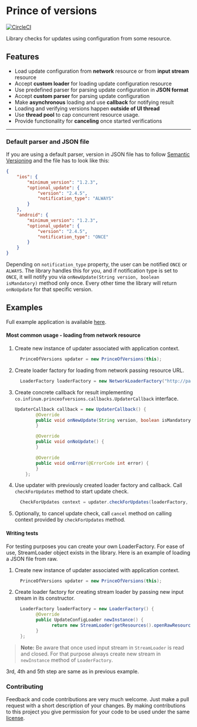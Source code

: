 Prince of versions
=================
[![CircleCI](https://circleci.com/gh/infinum/Android-prince-of-versions/tree/master.svg?style=svg&circle-token=cb8ad23c030527474dd91da95b8f1f3b56fa0022)](https://circleci.com/gh/infinum/Android-prince-of-versions/tree/master)

Library checks for updates using configuration from some resource.

Features
--------
  * Load update configuration from **network** resource or from **input stream** resource
  * Accept **custom loader** for loading update configuration resource
  * Use predefined parser for parsing update configuration in **JSON format**
  * Accept **custom parser** for parsing update configuration
  * Make **asynchronous** loading and use **callback** for notifying result
  * Loading and verifying versions happen **outside of UI thread**
  * Use **thread pool** to cap concurrent resource usage.
  * Provide functionality for **canceling** once started verifications

----------

### Default parser and JSON file

If you are using a default parser, version in JSON file has to follow [Semantic Versioning](http://semver.org/) and the file has to look like this:

```json
{
	"ios": {
		"minimum_version": "1.2.3",
		"optional_update": {
			"version": "2.4.5",
			"notification_type": "ALWAYS"
		}
	},
	"android": {
		"minimum_version": "1.2.3",
		"optional_update": {
			"version": "2.4.5",
			"notification_type": "ONCE"
		}
	}
}
```

Depending on <code>notification_type</code> property, the user can be notified <code>ONCE</code> or <code>ALWAYS</code>. The library handles this for you, and if notification type is set to <code>ONCE</code>, it will notify you via <code>onNewUpdate(String version, boolean isMandatory)</code> method only once. Every other time the library will return <code>onNoUpdate</code> for that specific version.


Examples
-------------
Full example application is available [here](ExampleApp).

#### Most common usage - loading from network resource
1. Create new instance of updater associated with application context.
	```java
	  PrinceOfVersions updater = new PrinceOfVersions(this);
	```
	
2. Create loader factory for loading from network passing resource URL.
	```java
	  LoaderFactory loaderFactory = new NetworkLoaderFactory("http://pastebin.com/raw/41N8stUD");
	```
	
3. Create concrete callback for result implementing <code>co.infinum.princeofversions.callbacks.UpdaterCallback</code> interface.
	```java
	UpdaterCallback callback = new UpdaterCallback() {
	        @Override
	        public void onNewUpdate(String version, boolean isMandatory) {
	        }
	
	        @Override
	        public void onNoUpdate() {
	        }
	
	        @Override
	        public void onError(@ErrorCode int error) {
	        }
	    };
	```

4. Use updater with previously created loader factory and callback. Call <code>checkForUpdates</code> method to start update check.
	```java
	  CheckForUpdates context = updater.checkForUpdates(loaderFactory, callback);
	```

5. Optionally, to cancel update check, call <code>cancel</code> method on calling context provided by <code>checkForUpdates</code> method.


#### Writing tests

For testing purposes you can create your own LoaderFactory. For ease of use, StreamLoader object exists in the library. Here is an example of loading a JSON file from raw. 

1. Create new instance of updater associated with application context.
	```java
	  PrinceOfVersions updater = new PrinceOfVersions(this);
	```
	
2. Create loader factory for creating stream loader by passing new input stream in its constructor.
	```java
	  LoaderFactory loaderFactory = new LoaderFactory() {
	        @Override
	        public UpdateConfigLoader newInstance() {
	              return new StreamLoader(getResources().openRawResource(R.raw.update));
	        }
	  };
	```
> **Note:**
> Be aware that once used input stream in <code>StreamLoader</code> is read and closed. For that purpose always create new stream in <code>newInstance</code> method of <code>LoaderFactory</code>.

3rd, 4th and 5th step are same as in previous example.

### Contributing

Feedback and code contributions are very much welcome. Just make a pull request with a short description of your changes. By making contributions to this project you give permission for your code to be used under the same [license](https://github.com/infinum/Android-prince-of-versions/blob/dev/LICENCE).
